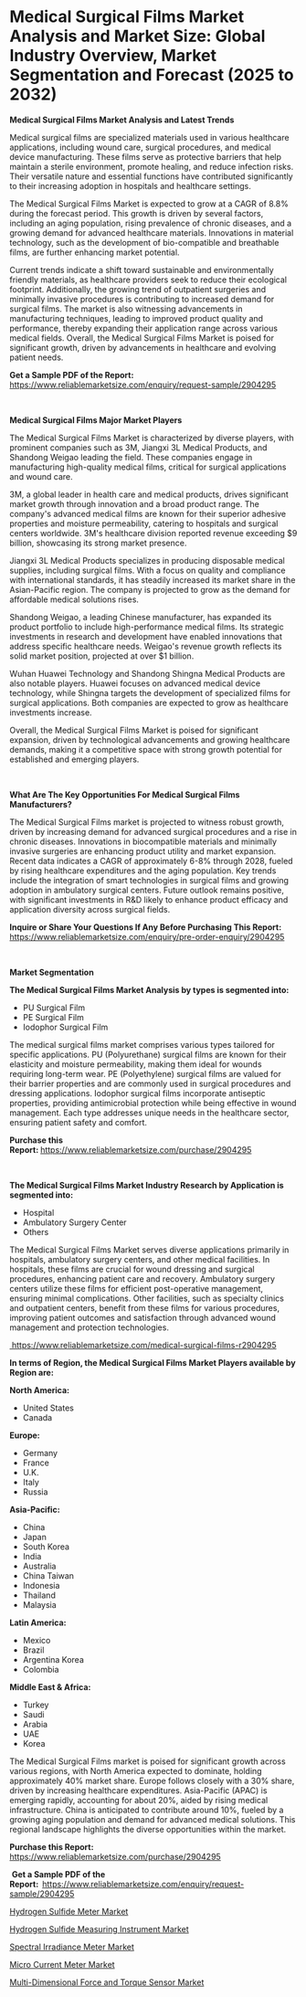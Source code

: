 <p><h1>Medical Surgical Films Market Analysis and Market Size: Global Industry Overview, Market Segmentation and Forecast (2025 to 2032)</h1></p><p><strong>Medical Surgical Films Market Analysis and Latest Trends</strong></p>
<p><p>Medical surgical films are specialized materials used in various healthcare applications, including wound care, surgical procedures, and medical device manufacturing. These films serve as protective barriers that help maintain a sterile environment, promote healing, and reduce infection risks. Their versatile nature and essential functions have contributed significantly to their increasing adoption in hospitals and healthcare settings.</p><p>The Medical Surgical Films Market is expected to grow at a CAGR of 8.8% during the forecast period. This growth is driven by several factors, including an aging population, rising prevalence of chronic diseases, and a growing demand for advanced healthcare materials. Innovations in material technology, such as the development of bio-compatible and breathable films, are further enhancing market potential.</p><p>Current trends indicate a shift toward sustainable and environmentally friendly materials, as healthcare providers seek to reduce their ecological footprint. Additionally, the growing trend of outpatient surgeries and minimally invasive procedures is contributing to increased demand for surgical films. The market is also witnessing advancements in manufacturing techniques, leading to improved product quality and performance, thereby expanding their application range across various medical fields. Overall, the Medical Surgical Films Market is poised for significant growth, driven by advancements in healthcare and evolving patient needs.</p></p>
<p><strong>Get a Sample PDF of the Report:&nbsp;</strong> <a href="https://www.reliablemarketsize.com/enquiry/request-sample/2904295?utm_campaign=1836&utm_medium=2&utm_source=Github&utm_content=ia&utm_term=11032025&utm_id=medical-surgical-films">https://www.reliablemarketsize.com/enquiry/request-sample/2904295</a></p>
<p>&nbsp;</p>
<p><strong>Medical Surgical Films Major Market Players</strong></p>
<p><p>The Medical Surgical Films Market is characterized by diverse players, with prominent companies such as 3M, Jiangxi 3L Medical Products, and Shandong Weigao leading the field. These companies engage in manufacturing high-quality medical films, critical for surgical applications and wound care.</p><p>3M, a global leader in health care and medical products, drives significant market growth through innovation and a broad product range. The company's advanced medical films are known for their superior adhesive properties and moisture permeability, catering to hospitals and surgical centers worldwide. 3M's healthcare division reported revenue exceeding $9 billion, showcasing its strong market presence.</p><p>Jiangxi 3L Medical Products specializes in producing disposable medical supplies, including surgical films. With a focus on quality and compliance with international standards, it has steadily increased its market share in the Asian-Pacific region. The company is projected to grow as the demand for affordable medical solutions rises.</p><p>Shandong Weigao, a leading Chinese manufacturer, has expanded its product portfolio to include high-performance medical films. Its strategic investments in research and development have enabled innovations that address specific healthcare needs. Weigao's revenue growth reflects its solid market position, projected at over $1 billion.</p><p>Wuhan Huawei Technology and Shandong Shingna Medical Products are also notable players. Huawei focuses on advanced medical device technology, while Shingna targets the development of specialized films for surgical applications. Both companies are expected to grow as healthcare investments increase.</p><p>Overall, the Medical Surgical Films Market is poised for significant expansion, driven by technological advancements and growing healthcare demands, making it a competitive space with strong growth potential for established and emerging players.</p></p>
<p>&nbsp;</p>
<p><strong>What Are The Key Opportunities For Medical Surgical Films Manufacturers?</strong></p>
<p><p>The Medical Surgical Films market is projected to witness robust growth, driven by increasing demand for advanced surgical procedures and a rise in chronic diseases. Innovations in biocompatible materials and minimally invasive surgeries are enhancing product utility and market expansion. Recent data indicates a CAGR of approximately 6-8% through 2028, fueled by rising healthcare expenditures and the aging population. Key trends include the integration of smart technologies in surgical films and growing adoption in ambulatory surgical centers. Future outlook remains positive, with significant investments in R&D likely to enhance product efficacy and application diversity across surgical fields.</p></p>
<p><strong>Inquire or Share Your Questions If Any Before Purchasing This Report:</strong> <a href="https://www.reliablemarketsize.com/enquiry/pre-order-enquiry/2904295?utm_campaign=1836&utm_medium=2&utm_source=Github&utm_content=ia&utm_term=11032025&utm_id=medical-surgical-films">https://www.reliablemarketsize.com/enquiry/pre-order-enquiry/2904295</a></p>
<p>&nbsp;</p>
<p><strong>Market Segmentation</strong></p>
<p><strong>The Medical Surgical Films Market Analysis by types is segmented into:</strong></p>
<p><ul><li>PU Surgical Film</li><li>PE Surgical Film</li><li>Iodophor Surgical Film</li></ul></p>
<p><p>The medical surgical films market comprises various types tailored for specific applications. PU (Polyurethane) surgical films are known for their elasticity and moisture permeability, making them ideal for wounds requiring long-term wear. PE (Polyethylene) surgical films are valued for their barrier properties and are commonly used in surgical procedures and dressing applications. Iodophor surgical films incorporate antiseptic properties, providing antimicrobial protection while being effective in wound management. Each type addresses unique needs in the healthcare sector, ensuring patient safety and comfort.</p></p>
<p><strong>Purchase this Report:&nbsp;</strong><a href="https://www.reliablemarketsize.com/purchase/2904295?utm_campaign=1836&utm_medium=2&utm_source=Github&utm_content=ia&utm_term=11032025&utm_id=medical-surgical-films">https://www.reliablemarketsize.com/purchase/2904295</a></p>
<p>&nbsp;</p>
<p><strong>The Medical Surgical Films Market Industry Research by Application is segmented into:</strong></p>
<p><ul><li>Hospital</li><li>Ambulatory Surgery Center</li><li>Others</li></ul></p>
<p><p>The Medical Surgical Films Market serves diverse applications primarily in hospitals, ambulatory surgery centers, and other medical facilities. In hospitals, these films are crucial for wound dressing and surgical procedures, enhancing patient care and recovery. Ambulatory surgery centers utilize these films for efficient post-operative management, ensuring minimal complications. Other facilities, such as specialty clinics and outpatient centers, benefit from these films for various procedures, improving patient outcomes and satisfaction through advanced wound management and protection technologies.</p></p>
<p><a href="https://www.reliablemarketsize.com/medical-surgical-films-r2904295?utm_campaign=1836&utm_medium=2&utm_source=Github&utm_content=ia&utm_term=11032025&utm_id=medical-surgical-films">&nbsp;https://www.reliablemarketsize.com/medical-surgical-films-r2904295</a></p>
<p><strong>In terms of Region, the Medical Surgical Films Market Players available by Region are:</strong></p>
<p>
    <p> <strong> North America: </strong>
        <ul>
            <li>United States</li>
            <li>Canada</li>
        </ul>
        </p> 
    <p> <strong> Europe: </strong>
        <ul>
            <li>Germany</li>
            <li>France</li>
            <li>U.K.</li>
            <li>Italy</li>
            <li>Russia</li>
        </ul>
        </p> 
    <p> <strong> Asia-Pacific: </strong>
        <ul>
            <li>China</li>
            <li>Japan</li>
            <li>South Korea</li>
            <li>India</li>
            <li>Australia</li>
            <li>China Taiwan</li>
            <li>Indonesia</li>
            <li>Thailand</li>
            <li>Malaysia</li>
        </ul>
        </p> 
    <p> <strong> Latin America: </strong>
        <ul>
            <li>Mexico</li>
            <li>Brazil</li>
            <li>Argentina Korea</li>
            <li>Colombia</li>
        </ul>
        </p> 
    <p> <strong> Middle East & Africa: </strong>
        <ul>
            <li>Turkey</li>
            <li>Saudi</li>
            <li>Arabia</li>
            <li>UAE</li>
            <li>Korea</li>
        </ul>
    </p>
    </p>
<p><p>The Medical Surgical Films market is poised for significant growth across various regions, with North America expected to dominate, holding approximately 40% market share. Europe follows closely with a 30% share, driven by increasing healthcare expenditures. Asia-Pacific (APAC) is emerging rapidly, accounting for about 20%, aided by rising medical infrastructure. China is anticipated to contribute around 10%, fueled by a growing aging population and demand for advanced medical solutions. This regional landscape highlights the diverse opportunities within the market.</p></p>
<p><strong>Purchase this Report: </strong><a href="https://www.reliablemarketsize.com/purchase/2904295?utm_campaign=1836&utm_medium=2&utm_source=Github&utm_content=ia&utm_term=11032025&utm_id=medical-surgical-films">https://www.reliablemarketsize.com/purchase/2904295</a></p>
<p>&nbsp;<strong>Get a Sample PDF of the Report:&nbsp;&nbsp;</strong><a href="https://www.reliablemarketsize.com/enquiry/request-sample/2904295?utm_campaign=1836&utm_medium=2&utm_source=Github&utm_content=ia&utm_term=11032025&utm_id=medical-surgical-films">https://www.reliablemarketsize.com/enquiry/request-sample/2904295</a></p>
<p><strong></strong></p>
<p><p><a href="https://github.com/juniordelafrance/Market-Research-Report-List-5/blob/main/hydrogen-sulfide-meter-market.md?utm_campaign=1836&utm_medium=2&utm_source=Github&utm_content=ia&utm_term=11032025&utm_id=medical-surgical-films">Hydrogen Sulfide Meter Market</a></p><p><a href="https://github.com/MonroeBullock54/Market-Research-Report-List-2/blob/main/hydrogen-sulfide-measuring-instrument-market.md?utm_campaign=1836&utm_medium=2&utm_source=Github&utm_content=ia&utm_term=11032025&utm_id=medical-surgical-films">Hydrogen Sulfide Measuring Instrument Market</a></p><p><a href="https://github.com/rahu1506/Market-Research-Report-List-7/blob/main/spectral-irradiance-meter-market.md?utm_campaign=1836&utm_medium=2&utm_source=Github&utm_content=ia&utm_term=11032025&utm_id=medical-surgical-films">Spectral Irradiance Meter Market</a></p><p><a href="https://github.com/FassouRP/Market-Research-Report-List-7/blob/main/micro-current-meter-market.md?utm_campaign=1836&utm_medium=2&utm_source=Github&utm_content=ia&utm_term=11032025&utm_id=medical-surgical-films">Micro Current Meter Market</a></p><p><a href="https://github.com/shondapmbau/Market-Research-Report-List-1/blob/main/multi-dimensional-force-and-torque-sensor-market.md?utm_campaign=1836&utm_medium=2&utm_source=Github&utm_content=ia&utm_term=11032025&utm_id=medical-surgical-films">Multi-Dimensional Force and Torque Sensor Market</a></p></p>